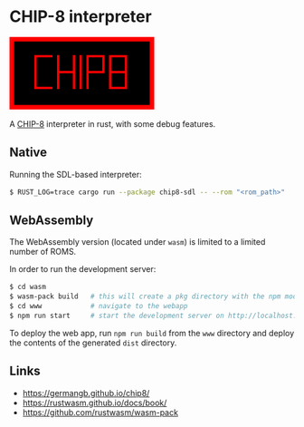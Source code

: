 # CHIP-8 interpreter

![](assets/chip8.png)

A [CHIP-8](https://en.wikipedia.org/wiki/CHIP-8) interpreter in rust, with some debug features.

## Native

Running the SDL-based interpreter:

```bash
$ RUST_LOG=trace cargo run --package chip8-sdl -- --rom "<rom_path>"
```

## WebAssembly

The WebAssembly version (located under `wasm`) is limited to a limited number of ROMS.

In order to run the development server:

```bash
$ cd wasm
$ wasm-pack build   # this will create a pkg directory with the npm module
$ cd www            # navigate to the webapp
$ npm run start     # start the development server on http://localhost:8080/
```

To deploy the web app, run `npm run build` from the `www` directory and deploy the contents of the generated `dist` directory.

## Links

* https://germangb.github.io/chip8/
* https://rustwasm.github.io/docs/book/
* https://github.com/rustwasm/wasm-pack